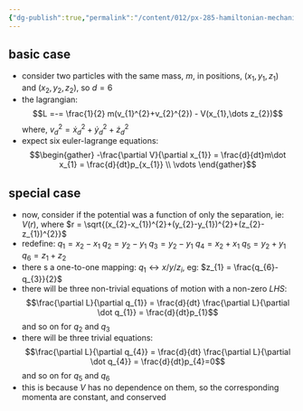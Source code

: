 ```yaml
---
{"dg-publish":true,"permalink":"/content/012/px-285-hamiltonian-mechanics-and-fluid-dynamics/term-1-hamiltonian-mechanics/c-calculus-of-variations/px-285-c6d-two-particles-in-3-d/","noteIcon":"1","created":"2025-08-27T13:14:16.126+01:00","updated":"2024-11-26T13:00:26.000+00:00"}
---
```


## basic case
- consider two particles with the same mass, $m$, in positions, $(x_{1},y_{1},z_{1})$ and ${} (x_{2},y_{2},z_{2}) {}$, so $d=6$
- the lagrangian: 
$$L =-= \frac{1}{2} m(v_{1}^{2}+v_{2}^{2}) - V(x_{1},\dots z_{2})$$
	where, $v_{d}^{2}=\dot x_{d}^{2}+\dot y_{d}^{2}+\dot z_{d}^{2}$
- expect six euler-lagrange equations: 
$$\begin{gather}
	-\frac{\partial V}{\partial x_{1}} = \frac{d}{dt}m\dot x_{1} = \frac{d}{dt}p_{x_{1}} \\
	\vdots
\end{gather}$$
## special case
- now, consider if the potential was a function of only the separation, ie: $V(r)$, where $r = \sqrt{(x_{2}-x_{1})^{2}+(y_{2}-y_{1})^{2}+(z_{2}-z_{1})^{2}}$
- redefine:
	$q_{1}=x_{2}-x_{1}$
	${} q_{2}=y_{2}-y_{1} {}$
	$q_{3}=y_{2}-y_{1}$
	$q_{4}=x_{2}+x_{1}$
	${} q_{5}=y_{2}+y_{1} {}$
	$q_{6}=z_{1}+z_{2}$
- there s a one-to-one mapping: $q_{1}\leftrightarrow x/y/z_{i}$, eg: $z_{1} = \frac{q_{6}-q_{3}}{2}$ 
- there will be three non-trivial equations of motion with a non-zero $LHS:$ 
$$\frac{\partial L}{\partial q_{1}} = \frac{d}{dt} \frac{\partial L}{\partial \dot q_{1}} = \frac{d}{dt}p_{1}$$
	and so on for $q_{2}$ and $q_{3}$
- there will be three trivial equations: 
$$\frac{\partial L}{\partial q_{4}} = \frac{d}{dt} \frac{\partial L}{\partial \dot q_{4}} = \frac{d}{dt}p_{4}=0$$
	and so on for $q_{5}$ and $q_{6}$
- this is because $V$ has no dependence on them, so the corresponding momenta are constant, and conserved
